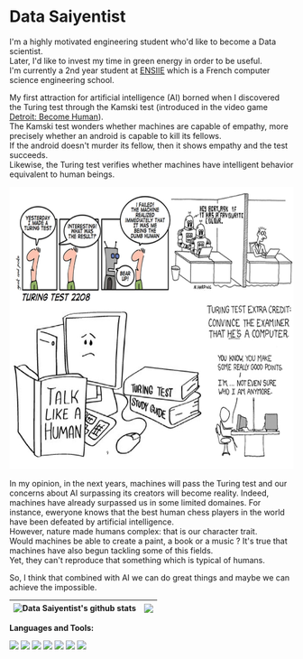 # Data Saiyentist

I'm a highly motivated engineering student who'd like to become a Data scientist.
</br>
Later, I'd like to invest my time in green energy in order to be useful.
</br>
I'm currently a 2nd year student at [ENSIIE](https://www.ensiie.fr/) which is a French computer science engineering school.

My first attraction for artificial intelligence (AI) borned when I discovered the Turing test through the Kamski test (introduced in the video game [Detroit: Become Human](https://www.quanticdream.com/en/detroit-become-human)).
</br>
The Kamski test wonders whether machines are capable of empathy, more precisely whether an android is capable to kill its fellows. 
</br>
If the android doesn't murder its fellow, then it shows empathy and the test succeeds.
</br>
Likewise, the Turing test verifies whether machines have intelligent behavior equivalent to human beings.

<code><img height="500" src="https://github.com/DataSaiyentist/DataSaiyentist/blob/5c743136983800acf768453fbf56a95f7a3aa0d7/turing.jpg"></code>


In my opinion, in the next years, machines will pass the Turing test and our concerns about AI surpassing its creators will become reality. Indeed, machines have already surpassed us in some limited domaines. For instance, eweryone knows that the best human chess players in the world have been defeated by artificial intelligence.
</br>
However, nature made humans complex: that is our character trait.
</br>
Would machines be able to create a paint, a book or a music ? It's true that machines have also begun tackling some of this fields. 
</br>
Yet, they can't reproduce that something which
is typical of humans.

So, I think that combined with AI we can do great things and maybe we can achieve the impossible.

| <img align="center" src="https://github-readme-stats.vercel.app/api?username=DataSaiyentist&show_icons=true&bg_color=30,e96443,904e95&title_color=fff&text_color=fff&hide_border=true&count_private=true&include_all_commits=true" alt="Data Saiyentist's github stats" /> | <img align="center" src="https://github-readme-stats.vercel.app/api/top-langs/?username=DataSaiyentist&layout=compact&bg_color=30,e96443,904e95&title_color=fff&text_color=fff&hide_border=true&count_private=true" /> |
| ------------- | ------------- |

**Languages and Tools:**

<code><img height="20" src="https://github.com/GeNarukami/GeNarukami/blob/5765a5c8417ac1b89eddc9ab7881180eb1235fde/rstudio.png"></code>
<code><img height="20" src="https://github.com/GeNarukami/GeNarukami/blob/a92050072fe7e008eac46c030cf71f229827736f/python.png"></code>
<code><img height="20" src="https://github.com/GeNarukami/GeNarukami/blob/ae97e74cb00a3e6c783291332b14cf86d687a7a5/latex.png"></code>
<code><img height="20" src="https://github.com/GeNarukami/GeNarukami/blob/ae97e74cb00a3e6c783291332b14cf86d687a7a5/dbbrowser.png"></code>
<code><img height="20" src="https://github.com/GeNarukami/GeNarukami/blob/ae97e74cb00a3e6c783291332b14cf86d687a7a5/c.png"></code>
<code><img height="20" src="https://github.com/GeNarukami/GeNarukami/blob/ae97e74cb00a3e6c783291332b14cf86d687a7a5/c%23.png"></code>
<code><img height="20" src="https://github.com/GeNarukami/GeNarukami/blob/ae97e74cb00a3e6c783291332b14cf86d687a7a5/c++.png"></code>
